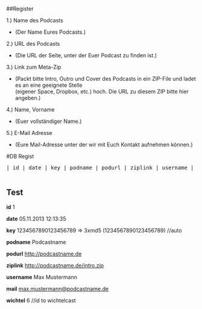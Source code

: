 ##Register

1.) Name des Podcasts 
- (Der Name Eures Podcasts.)


2.) URL des Podcasts 
- (Die URL der Seite, unter der Euer Podcast zu finden ist.)


3.) Link zum Meta-Zip
- (Packt bitte Intro, Outro und Cover des Podcasts in ein ZIP-File und ladet es an eine geeignete Stelle <br>
(eigener Space, Dropbox, etc.) hoch. Die URL zu diesem ZIP bitte hier angeben.)


4.) Name, Vorname
- (Euer vollständiger Name.)

5.) E-Mail Adresse
- (Eure Mail-Adresse unter der wir mit Euch Kontakt aufnehmen können.)

#DB Regist
<pre>
| id | date | key | podname | podurl | ziplink | username | mail | wichtel |<br>
</pre>

## Test
**id** 1

**date** 05.11.2013 12:13:35

**key** 1234567890123456789 => 3xmd5 (1234567890123456789) //auto

**podname** Podcastname

**podurl** http://podcastname.de

**ziplink** http://podcastname.de/intro.zip

**username** Max Mustermann

**mail** max.mustermann@podcastname.de

**wichtel** 6 //id to wichtelcast
